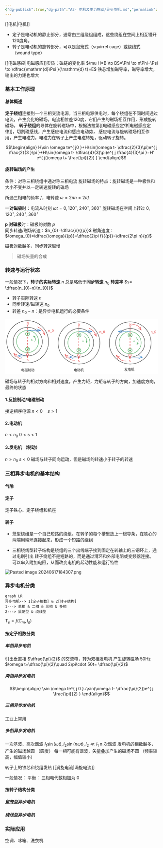 ```yaml
---
{"dg-publish":true,"dg-path":"A3- 电机及电力拖动/异步电机.md","permalink":"/A3- 电机及电力拖动/异步电机/","dgPassFrontmatter":true,"noteIcon":"","created":"2024-09-18T17:23:08.795+08:00","updated":"2025-08-02T10:36:28.563+08:00"}
---
```



[[电机\|电机]]
- 定子是电动机的静止部分，通常由三组绕组组成，这些绕组在空间上相互错开120度角。
- 转子是电动机的旋转部分，可以是鼠笼式（squirrel cage）或绕线式（wound type）

[[电磁感应\|电磁感应]]实质：磁链的变化率
$\mu H=B \to BS=\Phi \to n\Phi=\Psi \to \dfrac{\mathrm{d}\Psi }{\mathrm{d} t}=E$
铁芯增加磁导率，磁导率增大，输出的力矩也增大

### 基本工作原理
#### 总体概述
**定子绕组**连接到一个三相交流电源。当三相电源供电时，每个绕组在不同时间通过电流，产生变化的磁场。电流相位差120度，它们产生的磁场相互作用，形成旋转磁场。
**转子绕组**的导体在旋转磁场中，根据法拉第[[电磁感应定律\|电磁感应定律]]，切割磁感线，产生感应电流和感应电动势，
感应电流与旋转磁场相互作用，产生电磁力，电磁力在转子上产生电磁转矩，驱动转子旋转。

$$\begin{align}
H\sin \omega te^{ j0 }+H\sin(\omega t- \dfrac{2}{3}\pi)e^{ j \frac{2}{3 }\pi }+H\sin(\omega t- \dfrac{4}{3}\pi)e^{ j \frac{4}{3}\pi }=H' e^{ j(\omega t+ \frac{\pi}{2}) }
\end{align}$$

#### 旋转磁场的产生
条件：对称三相绕组中通对称三相电流
旋转磁场的特点：旋转磁场是一种极性和大小不变并以一定转速旋转的磁场

所通三相电的频率 $f$，电转速 $\omega=2\pi n=2\pi f$

**一对磁极**时：电流从时刻 $\omega t=0,120^{\circ},240^{\circ},360^{\circ}$
旋转磁场在空间上转过 $0,120^{\circ},240^{\circ},360^{\circ}$

**p 对磁极**时：磁极的对数  ${p}$  
同步转速/磁场转速：$n_{0}=\dfrac{n}{{p}}$
磁角速度：$\omega_{0}=\dfrac{\omega}{{p}}=\dfrac{2\pi f}{{p}}=\dfrac{2\pi n}{p}$

磁极对数越多，同步转速越慢
>磁场矢量的合成

### 转速与运行状态
一般情况下，**转子的实际转速** $n$ 总是略低于**同步转速** $n_{0}$
**转差率**    $s= \dfrac{n_{0}-n}{n_{0}}$
- 转子实际转速 $n$
- 同步转速/磁转速  $n_{0}$
- 转差 $n_{0}-n$：是异步电机运行的必要条件


<svg xmlns="http://www.w3.org/2000/svg" version="1.1" viewBox="0 0 917.1802585957244 327.82976787431016" width="917.1802585957244" height="327.82976787431016">  <!-- svg-source:excalidraw -->    <defs>    <style class="style-fonts">      @font-face {        font-family: "Virgil";        src: url("https://excalidraw.com/Virgil.woff2");      }      @font-face {        font-family: "Cascadia";        src: url("https://excalidraw.com/Cascadia.woff2");      }      @font-face {        font-family: "Assistant";        src: url("https://excalidraw.com/Assistant-Regular.woff2");      }    </style>      </defs>  <rect x="0" y="0" width="917.1802585957244" height="327.82976787431016" fill="#ffffff"></rect><g stroke-linecap="round" transform="translate(317.9451735195151 17.0297713430906) rotate(0 125.49963798138131 126.01115033945342)"><path d="M251 126.01 C251 129.67, 250.84 133.35, 250.52 136.99 C250.2 140.64, 249.73 144.29, 249.09 147.89 C248.46 151.5, 247.67 155.09, 246.72 158.63 C245.78 162.16, 244.68 165.67, 243.43 169.11 C242.18 172.55, 240.78 175.95, 239.24 179.27 C237.7 182.58, 236.01 185.85, 234.19 189.02 C232.36 192.19, 230.39 195.29, 228.3 198.29 C226.21 201.29, 223.98 204.21, 221.64 207.01 C219.29 209.81, 216.82 212.53, 214.24 215.11 C211.66 217.7, 208.96 220.19, 206.17 222.54 C203.38 224.89, 200.47 227.13, 197.48 229.23 C194.5 231.33, 191.41 233.31, 188.25 235.14 C185.09 236.97, 181.84 238.67, 178.54 240.22 C175.23 241.76, 171.85 243.17, 168.42 244.42 C165 245.67, 161.5 246.78, 157.98 247.73 C154.46 248.68, 150.88 249.47, 147.29 250.11 C143.7 250.74, 140.07 251.22, 136.44 251.54 C132.81 251.86, 129.15 252.02, 125.5 252.02 C121.85 252.02, 118.19 251.86, 114.56 251.54 C110.93 251.22, 107.3 250.74, 103.71 250.11 C100.12 249.47, 96.54 248.68, 93.02 247.73 C89.5 246.78, 86 245.67, 82.58 244.42 C79.15 243.17, 75.77 241.76, 72.46 240.22 C69.16 238.67, 65.91 236.97, 62.75 235.14 C59.59 233.31, 56.5 231.33, 53.52 229.23 C50.53 227.13, 47.62 224.89, 44.83 222.54 C42.04 220.19, 39.34 217.7, 36.76 215.11 C34.18 212.53, 31.7 209.81, 29.36 207.01 C27.02 204.21, 24.79 201.29, 22.7 198.29 C20.61 195.29, 18.64 192.19, 16.81 189.02 C14.99 185.85, 13.3 182.58, 11.76 179.27 C10.22 175.95, 8.82 172.55, 7.57 169.11 C6.32 165.67, 5.22 162.16, 4.28 158.63 C3.33 155.09, 2.54 151.5, 1.91 147.89 C1.27 144.29, 0.8 140.64, 0.48 136.99 C0.16 133.35, 0 129.67, 0 126.01 C0 122.35, 0.16 118.68, 0.48 115.03 C0.8 111.38, 1.27 107.73, 1.91 104.13 C2.54 100.52, 3.33 96.93, 4.28 93.4 C5.22 89.86, 6.32 86.35, 7.57 82.91 C8.82 79.47, 10.22 76.07, 11.76 72.76 C13.3 69.44, 14.99 66.18, 16.81 63.01 C18.64 59.84, 20.61 56.73, 22.7 53.73 C24.79 50.74, 27.02 47.82, 29.36 45.01 C31.7 42.21, 34.18 39.5, 36.76 36.91 C39.34 34.32, 42.04 31.83, 44.83 29.48 C47.62 27.13, 50.53 24.89, 53.52 22.79 C56.5 20.69, 59.59 18.71, 62.75 16.88 C65.91 15.05, 69.16 13.35, 72.46 11.81 C75.77 10.26, 79.15 8.85, 82.58 7.6 C86 6.35, 89.5 5.24, 93.02 4.29 C96.54 3.35, 100.12 2.55, 103.71 1.91 C107.3 1.28, 110.93 0.8, 114.56 0.48 C118.19 0.16, 121.85 0, 125.5 0 C129.15 0, 132.81 0.16, 136.44 0.48 C140.07 0.8, 143.7 1.28, 147.29 1.91 C150.88 2.55, 154.46 3.35, 157.98 4.29 C161.5 5.24, 165 6.35, 168.42 7.6 C171.85 8.85, 175.23 10.26, 178.54 11.81 C181.84 13.35, 185.09 15.05, 188.25 16.88 C191.41 18.71, 194.5 20.69, 197.48 22.79 C200.47 24.89, 203.38 27.13, 206.17 29.48 C208.96 31.83, 211.66 34.32, 214.24 36.91 C216.82 39.5, 219.29 42.21, 221.64 45.01 C223.98 47.82, 226.21 50.74, 228.3 53.73 C230.39 56.73, 232.36 59.84, 234.19 63.01 C236.01 66.18, 237.7 69.44, 239.24 72.76 C240.78 76.07, 242.18 79.47, 243.43 82.91 C244.68 86.35, 245.78 89.86, 246.72 93.4 C247.67 96.93, 248.46 100.52, 249.09 104.13 C249.73 107.73, 250.2 111.38, 250.52 115.03 C250.84 118.68, 250.92 124.18, 251 126.01 C251.08 127.84, 251.08 124.18, 251 126.01" stroke="#1e1e1e" stroke-width="2" fill="none"></path></g><g stroke-linecap="round" transform="translate(356.19137279269495 56.66784737278999) rotate(0 87.57382448672277 85.53356191467537)"><path d="M175.15 85.53 C175.15 88.51, 174.99 91.51, 174.67 94.47 C174.35 97.44, 173.87 100.4, 173.23 103.32 C172.6 106.23, 171.8 109.13, 170.86 111.96 C169.92 114.8, 168.82 117.6, 167.58 120.32 C166.34 123.05, 164.94 125.72, 163.41 128.3 C161.89 130.88, 160.22 133.4, 158.42 135.81 C156.63 138.22, 154.7 140.55, 152.65 142.77 C150.61 144.98, 148.44 147.1, 146.17 149.1 C143.9 151.09, 141.52 152.98, 139.05 154.73 C136.58 156.48, 134 158.12, 131.36 159.61 C128.72 161.1, 125.98 162.46, 123.19 163.67 C120.41 164.88, 117.54 165.96, 114.64 166.88 C111.73 167.8, 108.77 168.58, 105.78 169.2 C102.8 169.82, 99.76 170.29, 96.73 170.6 C93.69 170.91, 90.63 171.07, 87.57 171.07 C84.52 171.07, 81.45 170.91, 78.42 170.6 C75.39 170.29, 72.35 169.82, 69.37 169.2 C66.38 168.58, 63.41 167.8, 60.51 166.88 C57.61 165.96, 54.74 164.88, 51.95 163.67 C49.17 162.46, 46.43 161.1, 43.79 159.61 C41.14 158.12, 38.57 156.48, 36.1 154.73 C33.63 152.98, 31.24 151.09, 28.98 149.1 C26.71 147.1, 24.54 144.98, 22.49 142.77 C20.45 140.55, 18.52 138.22, 16.73 135.81 C14.93 133.4, 13.26 130.88, 11.73 128.3 C10.21 125.72, 8.81 123.05, 7.57 120.32 C6.33 117.6, 5.23 114.8, 4.29 111.96 C3.34 109.13, 2.55 106.23, 1.91 103.32 C1.28 100.4, 0.8 97.44, 0.48 94.47 C0.16 91.51, 0 88.51, 0 85.53 C0 82.55, 0.16 79.56, 0.48 76.59 C0.8 73.63, 1.28 70.67, 1.91 67.75 C2.55 64.84, 3.34 61.94, 4.29 59.1 C5.23 56.27, 6.33 53.47, 7.57 50.74 C8.81 48.02, 10.21 45.35, 11.73 42.77 C13.26 40.19, 14.93 37.67, 16.73 35.26 C18.52 32.85, 20.45 30.52, 22.49 28.3 C24.54 26.09, 26.71 23.96, 28.98 21.97 C31.24 19.98, 33.63 18.09, 36.1 16.34 C38.57 14.58, 41.14 12.95, 43.79 11.46 C46.43 9.97, 49.17 8.61, 51.95 7.39 C54.74 6.18, 57.61 5.11, 60.51 4.19 C63.41 3.27, 66.38 2.49, 69.37 1.87 C72.35 1.25, 75.39 0.78, 78.42 0.47 C81.45 0.16, 84.52 0, 87.57 0 C90.63 0, 93.69 0.16, 96.73 0.47 C99.76 0.78, 102.8 1.25, 105.78 1.87 C108.77 2.49, 111.73 3.27, 114.64 4.19 C117.54 5.11, 120.41 6.18, 123.19 7.39 C125.98 8.61, 128.72 9.97, 131.36 11.46 C134 12.95, 136.58 14.58, 139.05 16.34 C141.52 18.09, 143.9 19.98, 146.17 21.97 C148.44 23.96, 150.61 26.09, 152.65 28.3 C154.7 30.52, 156.63 32.85, 158.42 35.26 C160.22 37.67, 161.89 40.19, 163.41 42.77 C164.94 45.35, 166.34 48.02, 167.58 50.74 C168.82 53.47, 169.92 56.27, 170.86 59.1 C171.8 61.94, 172.6 64.84, 173.23 67.75 C173.87 70.67, 174.35 73.63, 174.67 76.59 C174.99 79.56, 175.07 84.04, 175.15 85.53 C175.23 87.02, 175.23 84.04, 175.15 85.53" stroke="#1e1e1e" stroke-width="2" fill="none"></path></g><g transform="translate(437.1811742090475 20.40783991008618) rotate(0 5.859375 12)"><text x="0" y="19.3125" font-family="Cascadia, Segoe UI Emoji" font-size="20px" fill="#e03131" text-anchor="start" style="white-space: pre;" direction="ltr" dominant-baseline="alphabetic">N</text></g><g transform="translate(437.5875633903859 238.02230097758365) rotate(0 5.859375 12)"><text x="0" y="19.3125" font-family="Cascadia, Segoe UI Emoji" font-size="20px" fill="#e03131" text-anchor="start" style="white-space: pre;" direction="ltr" dominant-baseline="alphabetic">S</text></g><g stroke-linecap="round" transform="translate(376.840672059144 75.37780439155199) rotate(0 66.14162466154423 66.14162466154414)"><path d="M132.28 66.14 C132.28 68.8, 132.12 71.48, 131.8 74.11 C131.48 76.75, 131 79.39, 130.36 81.97 C129.73 84.55, 128.93 87.11, 127.99 89.6 C127.04 92.08, 125.94 94.53, 124.71 96.88 C123.47 99.23, 122.08 101.53, 120.58 103.71 C119.07 105.9, 117.41 108.01, 115.65 110 C113.89 111.99, 111.99 113.89, 110 115.65 C108.01 117.41, 105.9 119.07, 103.71 120.58 C101.53 122.08, 99.23 123.47, 96.88 124.71 C94.53 125.94, 92.08 127.04, 89.6 127.99 C87.11 128.93, 84.55 129.73, 81.97 130.36 C79.39 131, 76.75 131.48, 74.11 131.8 C71.48 132.12, 68.8 132.28, 66.14 132.28 C63.48 132.28, 60.81 132.12, 58.17 131.8 C55.53 131.48, 52.89 131, 50.31 130.36 C47.73 129.73, 45.17 128.93, 42.69 127.99 C40.2 127.04, 37.76 125.94, 35.4 124.71 C33.05 123.47, 30.76 122.08, 28.57 120.58 C26.38 119.07, 24.27 117.41, 22.28 115.65 C20.29 113.89, 18.4 111.99, 16.63 110 C14.87 108.01, 13.22 105.9, 11.71 103.71 C10.2 101.53, 8.81 99.23, 7.58 96.88 C6.34 94.53, 5.24 92.08, 4.3 89.6 C3.36 87.11, 2.56 84.55, 1.92 81.97 C1.29 79.39, 0.8 76.75, 0.48 74.11 C0.16 71.48, 0 68.8, 0 66.14 C0 63.48, 0.16 60.81, 0.48 58.17 C0.8 55.53, 1.29 52.89, 1.92 50.31 C2.56 47.73, 3.36 45.17, 4.3 42.69 C5.24 40.2, 6.34 37.76, 7.58 35.4 C8.81 33.05, 10.2 30.76, 11.71 28.57 C13.22 26.38, 14.87 24.27, 16.63 22.28 C18.4 20.29, 20.29 18.4, 22.28 16.63 C24.27 14.87, 26.38 13.22, 28.57 11.71 C30.76 10.2, 33.05 8.81, 35.4 7.58 C37.76 6.34, 40.2 5.24, 42.69 4.3 C45.17 3.36, 47.73 2.56, 50.31 1.92 C52.89 1.29, 55.53 0.8, 58.17 0.48 C60.81 0.16, 63.48 0, 66.14 0 C68.8 0, 71.48 0.16, 74.11 0.48 C76.75 0.8, 79.39 1.29, 81.97 1.92 C84.55 2.56, 87.11 3.36, 89.6 4.3 C92.08 5.24, 94.53 6.34, 96.88 7.58 C99.23 8.81, 101.53 10.2, 103.71 11.71 C105.9 13.22, 108.01 14.87, 110 16.63 C111.99 18.4, 113.89 20.29, 115.65 22.28 C117.41 24.27, 119.07 26.38, 120.58 28.57 C122.08 30.76, 123.47 33.05, 124.71 35.4 C125.94 37.76, 127.04 40.2, 127.99 42.69 C128.93 45.17, 129.73 47.73, 130.36 50.31 C131 52.89, 131.48 55.53, 131.8 58.17 C132.12 60.81, 132.28 63.48, 132.28 66.14" stroke="#2f9e44" stroke-width="2" fill="none"></path></g><g stroke-linecap="round"><g transform="translate(503.39525899940065 54.02500237689583) rotate(0 22.13398324867842 24.477621358497913)"><path d="M0 0 C4.47 2.95, 19.44 9.55, 26.82 17.71 C34.2 25.87, 41.36 43.75, 44.27 48.96 M0 0 C4.47 2.95, 19.44 9.55, 26.82 17.71 C34.2 25.87, 41.36 43.75, 44.27 48.96" stroke="#e03131" stroke-width="2" fill="none"></path></g><g transform="translate(503.39525899940065 54.02500237689583) rotate(0 22.13398324867842 24.477621358497913)"><path d="M31.4 36.52 C34.57 39.59, 37.75 42.65, 44.27 48.96 M31.4 36.52 C34.99 39.99, 38.59 43.47, 44.27 48.96" stroke="#e03131" stroke-width="2" fill="none"></path></g><g transform="translate(503.39525899940065 54.02500237689583) rotate(0 22.13398324867842 24.477621358497913)"><path d="M42.4 31.16 C42.86 35.55, 43.32 39.93, 44.27 48.96 M42.4 31.16 C42.92 36.13, 43.45 41.1, 44.27 48.96" stroke="#e03131" stroke-width="2" fill="none"></path></g></g><mask></mask><g stroke-linecap="round"><g transform="translate(419.5462760884557 246.46070007870185) rotate(0 -29.815787532070203 -16.925996782397306)"><path d="M0 0 C-4.51 -0.74, -17.14 1.22, -27.08 -4.43 C-37.02 -10.07, -54.21 -28.95, -59.63 -33.85 M0 0 C-4.51 -0.74, -17.14 1.22, -27.08 -4.43 C-37.02 -10.07, -54.21 -28.95, -59.63 -33.85" stroke="#e03131" stroke-width="2" fill="none"></path></g><g transform="translate(419.5462760884557 246.46070007870185) rotate(0 -29.815787532070203 -16.925996782397306)"><path d="M-39.69 -24.7 C-45.4 -27.32, -51.11 -29.94, -59.63 -33.85 M-39.69 -24.7 C-47.37 -28.23, -55.05 -31.75, -59.63 -33.85" stroke="#e03131" stroke-width="2" fill="none"></path></g><g transform="translate(419.5462760884557 246.46070007870185) rotate(0 -29.815787532070203 -16.925996782397306)"><path d="M-50.24 -14.03 C-52.93 -19.7, -55.62 -25.38, -59.63 -33.85 M-50.24 -14.03 C-53.86 -21.66, -57.47 -29.3, -59.63 -33.85" stroke="#e03131" stroke-width="2" fill="none"></path></g></g><mask></mask><g transform="translate(566.4759922978874 64.83146670812494) rotate(0 16.6845703125 11.5)"><text x="0" y="18.400390625" font-family="Helvetica, Segoe UI Emoji" font-size="20px" fill="#e03131" text-anchor="start" style="white-space: pre;" direction="ltr" dominant-baseline="alphabetic">n_0</text></g><g stroke-linecap="round" transform="translate(430.85832307290696 83.47917045912118) rotate(0 12.281464784266234 12.120926634315083)"><path d="M24.56 12.12 C24.56 12.82, 24.5 13.53, 24.38 14.23 C24.25 14.92, 24.07 15.61, 23.82 16.27 C23.58 16.93, 23.27 17.57, 22.92 18.18 C22.56 18.79, 22.15 19.37, 21.69 19.91 C21.23 20.45, 20.72 20.96, 20.18 21.41 C19.63 21.86, 19.04 22.27, 18.42 22.62 C17.81 22.97, 17.15 23.27, 16.48 23.51 C15.81 23.75, 15.11 23.94, 14.41 24.06 C13.71 24.18, 12.99 24.24, 12.28 24.24 C11.57 24.24, 10.85 24.18, 10.15 24.06 C9.45 23.94, 8.75 23.75, 8.08 23.51 C7.41 23.27, 6.76 22.97, 6.14 22.62 C5.53 22.27, 4.93 21.86, 4.39 21.41 C3.84 20.96, 3.33 20.45, 2.87 19.91 C2.42 19.37, 2 18.79, 1.65 18.18 C1.29 17.57, 0.98 16.93, 0.74 16.27 C0.5 15.61, 0.31 14.92, 0.19 14.23 C0.06 13.53, 0 12.82, 0 12.12 C0 11.42, 0.06 10.71, 0.19 10.02 C0.31 9.33, 0.5 8.63, 0.74 7.98 C0.98 7.32, 1.29 6.67, 1.65 6.06 C2 5.45, 2.42 4.87, 2.87 4.33 C3.33 3.79, 3.84 3.29, 4.39 2.84 C4.93 2.38, 5.53 1.97, 6.14 1.62 C6.76 1.27, 7.41 0.97, 8.08 0.73 C8.75 0.49, 9.45 0.31, 10.15 0.18 C10.85 0.06, 11.57 0, 12.28 0 C12.99 0, 13.71 0.06, 14.41 0.18 C15.11 0.31, 15.81 0.49, 16.48 0.73 C17.15 0.97, 17.81 1.27, 18.42 1.62 C19.04 1.97, 19.63 2.38, 20.18 2.84 C20.72 3.29, 21.23 3.79, 21.69 4.33 C22.15 4.87, 22.56 5.45, 22.92 6.06 C23.27 6.67, 23.58 7.32, 23.82 7.98 C24.07 8.63, 24.25 9.33, 24.38 10.02 C24.5 10.71, 24.53 11.77, 24.56 12.12 C24.59 12.47, 24.59 11.77, 24.56 12.12" stroke="#2f9e44" stroke-width="2" fill="none"></path></g><g stroke-linecap="round" transform="translate(430.4218629685912 175.26821421678233) rotate(0 12.281464784266234 12.120926634315083)"><path d="M24.56 12.12 C24.56 12.82, 24.5 13.53, 24.38 14.23 C24.25 14.92, 24.07 15.61, 23.82 16.27 C23.58 16.93, 23.27 17.57, 22.92 18.18 C22.56 18.79, 22.15 19.37, 21.69 19.91 C21.23 20.45, 20.72 20.96, 20.18 21.41 C19.63 21.86, 19.04 22.27, 18.42 22.62 C17.81 22.97, 17.15 23.27, 16.48 23.51 C15.81 23.75, 15.11 23.94, 14.41 24.06 C13.71 24.18, 12.99 24.24, 12.28 24.24 C11.57 24.24, 10.85 24.18, 10.15 24.06 C9.45 23.94, 8.75 23.75, 8.08 23.51 C7.41 23.27, 6.76 22.97, 6.14 22.62 C5.53 22.27, 4.93 21.86, 4.39 21.41 C3.84 20.96, 3.33 20.45, 2.87 19.91 C2.42 19.37, 2 18.79, 1.65 18.18 C1.29 17.57, 0.98 16.93, 0.74 16.27 C0.5 15.61, 0.31 14.92, 0.19 14.23 C0.06 13.53, 0 12.82, 0 12.12 C0 11.42, 0.06 10.71, 0.19 10.02 C0.31 9.33, 0.5 8.63, 0.74 7.98 C0.98 7.32, 1.29 6.67, 1.65 6.06 C2 5.45, 2.42 4.87, 2.87 4.33 C3.33 3.79, 3.84 3.29, 4.39 2.84 C4.93 2.38, 5.53 1.97, 6.14 1.62 C6.76 1.27, 7.41 0.97, 8.08 0.73 C8.75 0.49, 9.45 0.31, 10.15 0.18 C10.85 0.06, 11.57 0, 12.28 0 C12.99 0, 13.71 0.06, 14.41 0.18 C15.11 0.31, 15.81 0.49, 16.48 0.73 C17.15 0.97, 17.81 1.27, 18.42 1.62 C19.04 1.97, 19.63 2.38, 20.18 2.84 C20.72 3.29, 21.23 3.79, 21.69 4.33 C22.15 4.87, 22.56 5.45, 22.92 6.06 C23.27 6.67, 23.58 7.32, 23.82 7.98 C24.07 8.63, 24.25 9.33, 24.38 10.02 C24.5 10.71, 24.53 11.77, 24.56 12.12 C24.59 12.47, 24.59 11.77, 24.56 12.12" stroke="#2f9e44" stroke-width="2" fill="none"></path></g><g stroke-linecap="round"><g transform="translate(476.0738315865657 105.87080311832233) rotate(0 6.638242203057189 17.085572954087183)"><path d="M0 0 C2.21 2.4, 11.18 8.72, 13.28 14.42 C15.37 20.11, 12.69 30.88, 12.57 34.17 M0 0 C2.21 2.4, 11.18 8.72, 13.28 14.42 C15.37 20.11, 12.69 30.88, 12.57 34.17" stroke="#2f9e44" stroke-width="2" fill="none"></path></g><g transform="translate(476.0738315865657 105.87080311832233) rotate(0 6.638242203057189 17.085572954087183)"><path d="M10.41 24.53 C11.23 28.17, 12.04 31.81, 12.57 34.17 M10.41 24.53 C11.15 27.83, 11.89 31.13, 12.57 34.17" stroke="#2f9e44" stroke-width="2" fill="none"></path></g><g transform="translate(476.0738315865657 105.87080311832233) rotate(0 6.638242203057189 17.085572954087183)"><path d="M17.11 25.39 C15.4 28.71, 13.69 32.02, 12.57 34.17 M17.11 25.39 C15.56 28.4, 14 31.41, 12.57 34.17" stroke="#2f9e44" stroke-width="2" fill="none"></path></g></g><mask></mask><g transform="translate(463.6805804393819 123.71870492388234) rotate(0 4.166298464226287 8.614983444201698)"><text x="0" y="13.78426613923649" font-family="Helvetica, Segoe UI Emoji" font-size="14.982579902959522px" fill="#2f9e44" text-anchor="start" style="white-space: pre;" direction="ltr" dominant-baseline="alphabetic">n</text></g><g stroke-linecap="round"><g transform="translate(443.00831341570813 42.934326029079784) rotate(0 -0.4433592165651987 96.98531135566486)"><path d="M0 0 C-0.15 32.33, -0.74 161.64, -0.89 193.97" stroke="#e03131" stroke-width="2.5" fill="none" stroke-dasharray="8 10"></path></g><g transform="translate(443.00831341570813 42.934326029079784) rotate(0 -0.4433592165651987 96.98531135566486)"><path d="M-9.33 170.44 C-7.14 176.54, -4.95 182.64, -0.89 193.97" stroke="#e03131" stroke-width="2.5" fill="none"></path></g><g transform="translate(443.00831341570813 42.934326029079784) rotate(0 -0.4433592165651987 96.98531135566486)"><path d="M7.77 170.52 C5.53 176.6, 3.28 182.68, -0.89 193.97" stroke="#e03131" stroke-width="2.5" fill="none"></path></g></g><mask></mask><g transform="translate(443.552615405223 95.07836637365358) rotate(0 0.00004999999998744897 0.00004999999998744897)" stroke="none"><path fill="#2f9e44" d="M 3.14,-3.14 Q 3.14,-3.14 3.55,-2.55 3.97,-1.97 4.18,-1.28 4.40,-0.59 4.38,0.11 4.36,0.83 4.11,1.51 3.86,2.18 3.41,2.74 2.96,3.30 2.36,3.69 1.75,4.08 1.05,4.25 0.36,4.42 -0.35,4.36 -1.07,4.31 -1.73,4.02 -2.39,3.74 -2.92,3.26 -3.46,2.78 -3.81,2.15 -4.16,1.53 -4.30,0.82 -4.43,0.11 -4.34,-0.59 -4.24,-1.30 -3.92,-1.94 -3.60,-2.59 -3.09,-3.09 -2.59,-3.60 -1.94,-3.92 -1.30,-4.24 -0.59,-4.34 0.12,-4.43 0.82,-4.30 1.53,-4.16 2.15,-3.81 2.78,-3.46 3.26,-2.92 3.74,-2.39 4.02,-1.73 4.31,-1.07 4.36,-0.35 4.42,0.36 4.25,1.05 4.07,1.75 3.69,2.36 3.30,2.96 2.74,3.41 2.18,3.86 1.51,4.11 0.83,4.36 0.11,4.38 -0.60,4.40 -1.28,4.18 -1.97,3.97 -2.55,3.55 -3.14,3.13 -3.14,3.14 -3.14,3.14 -3.47,2.71 -3.80,2.29 -4.02,1.80 -4.24,1.32 -4.33,0.79 -4.43,0.26 -4.40,-0.26 -4.36,-0.80 -4.20,-1.31 -4.04,-1.82 -3.77,-2.28 -3.49,-2.73 -3.11,-3.11 -2.73,-3.49 -2.28,-3.77 -1.82,-4.05 -1.31,-4.20 -0.80,-4.36 -0.26,-4.40 0.26,-4.43 0.79,-4.33 1.32,-4.24 1.80,-4.02 2.29,-3.80 2.71,-3.47 3.14,-3.14 3.14,-3.14 L 3.14,-3.14 Z"></path></g><g stroke-linecap="round"><g transform="translate(435.53783297066224 178.97676168923863) rotate(0 7.878529104998478 7.800515517038434)"><path d="M0 0 C2.63 2.6, 13.13 13, 15.76 15.6 M0 0 C2.63 2.6, 13.13 13, 15.76 15.6" stroke="#2f9e44" stroke-width="2" fill="none"></path></g></g><mask></mask><g stroke-linecap="round"><g transform="translate(450.20282435589655 180.22482483825206) rotate(0 -7.332485408727365 7.332490550672219)"><path d="M0 0 C-2.44 2.44, -12.22 12.22, -14.66 14.66 M0 0 C-2.44 2.44, -12.22 12.22, -14.66 14.66" stroke="#2f9e44" stroke-width="2" fill="none"></path></g></g><mask></mask><g stroke-linecap="round" transform="translate(625.280299192352 17.029771875125448) rotate(0 125.49963798138131 126.01115033945342)"><path d="M251 126.01 C251 129.67, 250.84 133.35, 250.52 136.99 C250.2 140.64, 249.73 144.29, 249.09 147.89 C248.46 151.5, 247.67 155.09, 246.72 158.63 C245.78 162.16, 244.68 165.67, 243.43 169.11 C242.18 172.55, 240.78 175.95, 239.24 179.27 C237.7 182.58, 236.01 185.85, 234.19 189.02 C232.36 192.19, 230.39 195.29, 228.3 198.29 C226.21 201.29, 223.98 204.21, 221.64 207.01 C219.29 209.81, 216.82 212.53, 214.24 215.11 C211.66 217.7, 208.96 220.19, 206.17 222.54 C203.38 224.89, 200.47 227.13, 197.48 229.23 C194.5 231.33, 191.41 233.31, 188.25 235.14 C185.09 236.97, 181.84 238.67, 178.54 240.22 C175.23 241.76, 171.85 243.17, 168.42 244.42 C165 245.67, 161.5 246.78, 157.98 247.73 C154.46 248.68, 150.88 249.47, 147.29 250.11 C143.7 250.74, 140.07 251.22, 136.44 251.54 C132.81 251.86, 129.15 252.02, 125.5 252.02 C121.85 252.02, 118.19 251.86, 114.56 251.54 C110.93 251.22, 107.3 250.74, 103.71 250.11 C100.12 249.47, 96.54 248.68, 93.02 247.73 C89.5 246.78, 86 245.67, 82.58 244.42 C79.15 243.17, 75.77 241.76, 72.46 240.22 C69.16 238.67, 65.91 236.97, 62.75 235.14 C59.59 233.31, 56.5 231.33, 53.52 229.23 C50.53 227.13, 47.62 224.89, 44.83 222.54 C42.04 220.19, 39.34 217.7, 36.76 215.11 C34.18 212.53, 31.7 209.81, 29.36 207.01 C27.02 204.21, 24.79 201.29, 22.7 198.29 C20.61 195.29, 18.64 192.19, 16.81 189.02 C14.99 185.85, 13.3 182.58, 11.76 179.27 C10.22 175.95, 8.82 172.55, 7.57 169.11 C6.32 165.67, 5.22 162.16, 4.28 158.63 C3.33 155.09, 2.54 151.5, 1.91 147.89 C1.27 144.29, 0.8 140.64, 0.48 136.99 C0.16 133.35, 0 129.67, 0 126.01 C0 122.35, 0.16 118.68, 0.48 115.03 C0.8 111.38, 1.27 107.73, 1.91 104.13 C2.54 100.52, 3.33 96.93, 4.28 93.4 C5.22 89.86, 6.32 86.35, 7.57 82.91 C8.82 79.47, 10.22 76.07, 11.76 72.76 C13.3 69.44, 14.99 66.18, 16.81 63.01 C18.64 59.84, 20.61 56.73, 22.7 53.73 C24.79 50.74, 27.02 47.82, 29.36 45.01 C31.7 42.21, 34.18 39.5, 36.76 36.91 C39.34 34.32, 42.04 31.83, 44.83 29.48 C47.62 27.13, 50.53 24.89, 53.52 22.79 C56.5 20.69, 59.59 18.71, 62.75 16.88 C65.91 15.05, 69.16 13.35, 72.46 11.81 C75.77 10.26, 79.15 8.85, 82.58 7.6 C86 6.35, 89.5 5.24, 93.02 4.29 C96.54 3.35, 100.12 2.55, 103.71 1.91 C107.3 1.28, 110.93 0.8, 114.56 0.48 C118.19 0.16, 121.85 0, 125.5 0 C129.15 0, 132.81 0.16, 136.44 0.48 C140.07 0.8, 143.7 1.28, 147.29 1.91 C150.88 2.55, 154.46 3.35, 157.98 4.29 C161.5 5.24, 165 6.35, 168.42 7.6 C171.85 8.85, 175.23 10.26, 178.54 11.81 C181.84 13.35, 185.09 15.05, 188.25 16.88 C191.41 18.71, 194.5 20.69, 197.48 22.79 C200.47 24.89, 203.38 27.13, 206.17 29.48 C208.96 31.83, 211.66 34.32, 214.24 36.91 C216.82 39.5, 219.29 42.21, 221.64 45.01 C223.98 47.82, 226.21 50.74, 228.3 53.73 C230.39 56.73, 232.36 59.84, 234.19 63.01 C236.01 66.18, 237.7 69.44, 239.24 72.76 C240.78 76.07, 242.18 79.47, 243.43 82.91 C244.68 86.35, 245.78 89.86, 246.72 93.4 C247.67 96.93, 248.46 100.52, 249.09 104.13 C249.73 107.73, 250.2 111.38, 250.52 115.03 C250.84 118.68, 250.92 124.18, 251 126.01 C251.08 127.84, 251.08 124.18, 251 126.01" stroke="#1e1e1e" stroke-width="2" fill="none"></path></g><g stroke-linecap="round" transform="translate(663.5264984655319 56.66784790482495) rotate(0 87.57382448672277 85.53356191467532)"><path d="M175.15 85.53 C175.15 88.51, 174.99 91.51, 174.67 94.47 C174.35 97.44, 173.87 100.4, 173.23 103.32 C172.6 106.23, 171.8 109.13, 170.86 111.96 C169.92 114.8, 168.82 117.6, 167.58 120.32 C166.34 123.05, 164.94 125.72, 163.41 128.3 C161.89 130.88, 160.22 133.4, 158.42 135.81 C156.63 138.22, 154.7 140.55, 152.65 142.77 C150.61 144.98, 148.44 147.1, 146.17 149.1 C143.9 151.09, 141.52 152.98, 139.05 154.73 C136.58 156.48, 134 158.12, 131.36 159.61 C128.72 161.1, 125.98 162.46, 123.19 163.67 C120.41 164.88, 117.54 165.96, 114.64 166.88 C111.73 167.8, 108.77 168.58, 105.78 169.2 C102.8 169.82, 99.76 170.29, 96.73 170.6 C93.69 170.91, 90.63 171.07, 87.57 171.07 C84.52 171.07, 81.45 170.91, 78.42 170.6 C75.39 170.29, 72.35 169.82, 69.37 169.2 C66.38 168.58, 63.41 167.8, 60.51 166.88 C57.61 165.96, 54.74 164.88, 51.95 163.67 C49.17 162.46, 46.43 161.1, 43.79 159.61 C41.14 158.12, 38.57 156.48, 36.1 154.73 C33.63 152.98, 31.24 151.09, 28.98 149.1 C26.71 147.1, 24.54 144.98, 22.49 142.77 C20.45 140.55, 18.52 138.22, 16.73 135.81 C14.93 133.4, 13.26 130.88, 11.73 128.3 C10.21 125.72, 8.81 123.05, 7.57 120.32 C6.33 117.6, 5.23 114.8, 4.29 111.96 C3.34 109.13, 2.55 106.23, 1.91 103.32 C1.28 100.4, 0.8 97.44, 0.48 94.47 C0.16 91.51, 0 88.51, 0 85.53 C0 82.55, 0.16 79.56, 0.48 76.59 C0.8 73.63, 1.28 70.67, 1.91 67.75 C2.55 64.84, 3.34 61.94, 4.29 59.1 C5.23 56.27, 6.33 53.47, 7.57 50.74 C8.81 48.02, 10.21 45.35, 11.73 42.77 C13.26 40.19, 14.93 37.67, 16.73 35.26 C18.52 32.85, 20.45 30.52, 22.49 28.3 C24.54 26.09, 26.71 23.96, 28.98 21.97 C31.24 19.98, 33.63 18.09, 36.1 16.34 C38.57 14.58, 41.14 12.95, 43.79 11.46 C46.43 9.97, 49.17 8.61, 51.95 7.39 C54.74 6.18, 57.61 5.11, 60.51 4.19 C63.41 3.27, 66.38 2.49, 69.37 1.87 C72.35 1.25, 75.39 0.78, 78.42 0.47 C81.45 0.16, 84.52 0, 87.57 0 C90.63 0, 93.69 0.16, 96.73 0.47 C99.76 0.78, 102.8 1.25, 105.78 1.87 C108.77 2.49, 111.73 3.27, 114.64 4.19 C117.54 5.11, 120.41 6.18, 123.19 7.39 C125.98 8.61, 128.72 9.97, 131.36 11.46 C134 12.95, 136.58 14.58, 139.05 16.34 C141.52 18.09, 143.9 19.98, 146.17 21.97 C148.44 23.96, 150.61 26.09, 152.65 28.3 C154.7 30.52, 156.63 32.85, 158.42 35.26 C160.22 37.67, 161.89 40.19, 163.41 42.77 C164.94 45.35, 166.34 48.02, 167.58 50.74 C168.82 53.47, 169.92 56.27, 170.86 59.1 C171.8 61.94, 172.6 64.84, 173.23 67.75 C173.87 70.67, 174.35 73.63, 174.67 76.59 C174.99 79.56, 175.07 84.04, 175.15 85.53 C175.23 87.02, 175.23 84.04, 175.15 85.53" stroke="#1e1e1e" stroke-width="2" fill="none"></path></g><g transform="translate(744.5162998818844 20.407840442121255) rotate(0 5.859375 12)"><text x="0" y="19.3125" font-family="Cascadia, Segoe UI Emoji" font-size="20px" fill="#e03131" text-anchor="start" style="white-space: pre;" direction="ltr" dominant-baseline="alphabetic">N</text></g><g transform="translate(744.9226890632228 238.02230150961873) rotate(0 5.859375 12)"><text x="0" y="19.3125" font-family="Cascadia, Segoe UI Emoji" font-size="20px" fill="#e03131" text-anchor="start" style="white-space: pre;" direction="ltr" dominant-baseline="alphabetic">S</text></g><g stroke-linecap="round" transform="translate(684.1757977319809 75.37780492358684) rotate(0 66.14162466154423 66.14162466154414)"><path d="M132.28 66.14 C132.28 68.8, 132.12 71.48, 131.8 74.11 C131.48 76.75, 131 79.39, 130.36 81.97 C129.73 84.55, 128.93 87.11, 127.99 89.6 C127.04 92.08, 125.94 94.53, 124.71 96.88 C123.47 99.23, 122.08 101.53, 120.58 103.71 C119.07 105.9, 117.41 108.01, 115.65 110 C113.89 111.99, 111.99 113.89, 110 115.65 C108.01 117.41, 105.9 119.07, 103.71 120.58 C101.53 122.08, 99.23 123.47, 96.88 124.71 C94.53 125.94, 92.08 127.04, 89.6 127.99 C87.11 128.93, 84.55 129.73, 81.97 130.36 C79.39 131, 76.75 131.48, 74.11 131.8 C71.48 132.12, 68.8 132.28, 66.14 132.28 C63.48 132.28, 60.81 132.12, 58.17 131.8 C55.53 131.48, 52.89 131, 50.31 130.36 C47.73 129.73, 45.17 128.93, 42.69 127.99 C40.2 127.04, 37.76 125.94, 35.4 124.71 C33.05 123.47, 30.76 122.08, 28.57 120.58 C26.38 119.07, 24.27 117.41, 22.28 115.65 C20.29 113.89, 18.4 111.99, 16.63 110 C14.87 108.01, 13.22 105.9, 11.71 103.71 C10.2 101.53, 8.81 99.23, 7.58 96.88 C6.34 94.53, 5.24 92.08, 4.3 89.6 C3.36 87.11, 2.56 84.55, 1.92 81.97 C1.29 79.39, 0.8 76.75, 0.48 74.11 C0.16 71.48, 0 68.8, 0 66.14 C0 63.48, 0.16 60.81, 0.48 58.17 C0.8 55.53, 1.29 52.89, 1.92 50.31 C2.56 47.73, 3.36 45.17, 4.3 42.69 C5.24 40.2, 6.34 37.76, 7.58 35.4 C8.81 33.05, 10.2 30.76, 11.71 28.57 C13.22 26.38, 14.87 24.27, 16.63 22.28 C18.4 20.29, 20.29 18.4, 22.28 16.63 C24.27 14.87, 26.38 13.22, 28.57 11.71 C30.76 10.2, 33.05 8.81, 35.4 7.58 C37.76 6.34, 40.2 5.24, 42.69 4.3 C45.17 3.36, 47.73 2.56, 50.31 1.92 C52.89 1.29, 55.53 0.8, 58.17 0.48 C60.81 0.16, 63.48 0, 66.14 0 C68.8 0, 71.48 0.16, 74.11 0.48 C76.75 0.8, 79.39 1.29, 81.97 1.92 C84.55 2.56, 87.11 3.36, 89.6 4.3 C92.08 5.24, 94.53 6.34, 96.88 7.58 C99.23 8.81, 101.53 10.2, 103.71 11.71 C105.9 13.22, 108.01 14.87, 110 16.63 C111.99 18.4, 113.89 20.29, 115.65 22.28 C117.41 24.27, 119.07 26.38, 120.58 28.57 C122.08 30.76, 123.47 33.05, 124.71 35.4 C125.94 37.76, 127.04 40.2, 127.99 42.69 C128.93 45.17, 129.73 47.73, 130.36 50.31 C131 52.89, 131.48 55.53, 131.8 58.17 C132.12 60.81, 132.28 63.48, 132.28 66.14" stroke="#2f9e44" stroke-width="2" fill="none"></path></g><g stroke-linecap="round"><g transform="translate(765.3215092308659 31.85692426473952) rotate(0 25.71128184333874 16.792270761198893)"><path d="M0 0 C4.71 1.22, 19.68 1.74, 28.25 7.34 C36.82 12.94, 47.56 29.21, 51.42 33.58 M0 0 C4.71 1.22, 19.68 1.74, 28.25 7.34 C36.82 12.94, 47.56 29.21, 51.42 33.58" stroke="#e03131" stroke-width="2" fill="none"></path></g><g transform="translate(765.3215092308659 31.85692426473952) rotate(0 25.71128184333874 16.792270761198893)"><path d="M36.6 24.28 C40.85 26.95, 45.11 29.62, 51.42 33.58 M36.6 24.28 C41.13 27.13, 45.67 29.97, 51.42 33.58" stroke="#e03131" stroke-width="2" fill="none"></path></g><g transform="translate(765.3215092308659 31.85692426473952) rotate(0 25.71128184333874 16.792270761198893)"><path d="M46.05 16.92 C47.59 21.71, 49.13 26.49, 51.42 33.58 M46.05 16.92 C47.69 22.02, 49.34 27.12, 51.42 33.58" stroke="#e03131" stroke-width="2" fill="none"></path></g></g><mask></mask><g stroke-linecap="round"><g transform="translate(726.8814017612926 251.1088316874077) rotate(0 -29.815787532070203 -16.925996782397306)"><path d="M0 0 C-4.51 -0.74, -17.14 1.22, -27.08 -4.43 C-37.02 -10.07, -54.21 -28.95, -59.63 -33.85 M0 0 C-4.51 -0.74, -17.14 1.22, -27.08 -4.43 C-37.02 -10.07, -54.21 -28.95, -59.63 -33.85" stroke="#e03131" stroke-width="2" fill="none"></path></g><g transform="translate(726.8814017612926 251.1088316874077) rotate(0 -29.815787532070203 -16.925996782397306)"><path d="M-39.69 -24.7 C-43.88 -26.62, -48.07 -28.55, -59.63 -33.85 M-39.69 -24.7 C-44.05 -26.7, -48.41 -28.7, -59.63 -33.85" stroke="#e03131" stroke-width="2" fill="none"></path></g><g transform="translate(726.8814017612926 251.1088316874077) rotate(0 -29.815787532070203 -16.925996782397306)"><path d="M-50.24 -14.03 C-52.21 -18.19, -54.18 -22.35, -59.63 -33.85 M-50.24 -14.03 C-52.29 -18.36, -54.35 -22.7, -59.63 -33.85" stroke="#e03131" stroke-width="2" fill="none"></path></g></g><mask></mask><g transform="translate(873.8111179707244 64.8314672401599) rotate(0 16.6845703125 11.500000000000057)"><text x="0" y="18.400390625" font-family="Helvetica, Segoe UI Emoji" font-size="20px" fill="#e03131" text-anchor="start" style="white-space: pre;" direction="ltr" dominant-baseline="alphabetic">n_0</text></g><g stroke-linecap="round" transform="translate(738.1934487457438 83.47917099115625) rotate(0 12.281464784266234 12.120926634315083)"><path d="M24.56 12.12 C24.56 12.82, 24.5 13.53, 24.38 14.23 C24.25 14.92, 24.07 15.61, 23.82 16.27 C23.58 16.93, 23.27 17.57, 22.92 18.18 C22.56 18.79, 22.15 19.37, 21.69 19.91 C21.23 20.45, 20.72 20.96, 20.18 21.41 C19.63 21.86, 19.04 22.27, 18.42 22.62 C17.81 22.97, 17.15 23.27, 16.48 23.51 C15.81 23.75, 15.11 23.94, 14.41 24.06 C13.71 24.18, 12.99 24.24, 12.28 24.24 C11.57 24.24, 10.85 24.18, 10.15 24.06 C9.45 23.94, 8.75 23.75, 8.08 23.51 C7.41 23.27, 6.76 22.97, 6.14 22.62 C5.53 22.27, 4.93 21.86, 4.39 21.41 C3.84 20.96, 3.33 20.45, 2.87 19.91 C2.42 19.37, 2 18.79, 1.65 18.18 C1.29 17.57, 0.98 16.93, 0.74 16.27 C0.5 15.61, 0.31 14.92, 0.19 14.23 C0.06 13.53, 0 12.82, 0 12.12 C0 11.42, 0.06 10.71, 0.19 10.02 C0.31 9.33, 0.5 8.63, 0.74 7.98 C0.98 7.32, 1.29 6.67, 1.65 6.06 C2 5.45, 2.42 4.87, 2.87 4.33 C3.33 3.79, 3.84 3.29, 4.39 2.84 C4.93 2.38, 5.53 1.97, 6.14 1.62 C6.76 1.27, 7.41 0.97, 8.08 0.73 C8.75 0.49, 9.45 0.31, 10.15 0.18 C10.85 0.06, 11.57 0, 12.28 0 C12.99 0, 13.71 0.06, 14.41 0.18 C15.11 0.31, 15.81 0.49, 16.48 0.73 C17.15 0.97, 17.81 1.27, 18.42 1.62 C19.04 1.97, 19.63 2.38, 20.18 2.84 C20.72 3.29, 21.23 3.79, 21.69 4.33 C22.15 4.87, 22.56 5.45, 22.92 6.06 C23.27 6.67, 23.58 7.32, 23.82 7.98 C24.07 8.63, 24.25 9.33, 24.38 10.02 C24.5 10.71, 24.53 11.77, 24.56 12.12 C24.59 12.47, 24.59 11.77, 24.56 12.12" stroke="#2f9e44" stroke-width="2" fill="none"></path></g><g stroke-linecap="round" transform="translate(737.756988641428 175.2682147488174) rotate(0 12.281464784266234 12.120926634315083)"><path d="M24.56 12.12 C24.56 12.82, 24.5 13.53, 24.38 14.23 C24.25 14.92, 24.07 15.61, 23.82 16.27 C23.58 16.93, 23.27 17.57, 22.92 18.18 C22.56 18.79, 22.15 19.37, 21.69 19.91 C21.23 20.45, 20.72 20.96, 20.18 21.41 C19.63 21.86, 19.04 22.27, 18.42 22.62 C17.81 22.97, 17.15 23.27, 16.48 23.51 C15.81 23.75, 15.11 23.94, 14.41 24.06 C13.71 24.18, 12.99 24.24, 12.28 24.24 C11.57 24.24, 10.85 24.18, 10.15 24.06 C9.45 23.94, 8.75 23.75, 8.08 23.51 C7.41 23.27, 6.76 22.97, 6.14 22.62 C5.53 22.27, 4.93 21.86, 4.39 21.41 C3.84 20.96, 3.33 20.45, 2.87 19.91 C2.42 19.37, 2 18.79, 1.65 18.18 C1.29 17.57, 0.98 16.93, 0.74 16.27 C0.5 15.61, 0.31 14.92, 0.19 14.23 C0.06 13.53, 0 12.82, 0 12.12 C0 11.42, 0.06 10.71, 0.19 10.02 C0.31 9.33, 0.5 8.63, 0.74 7.98 C0.98 7.32, 1.29 6.67, 1.65 6.06 C2 5.45, 2.42 4.87, 2.87 4.33 C3.33 3.79, 3.84 3.29, 4.39 2.84 C4.93 2.38, 5.53 1.97, 6.14 1.62 C6.76 1.27, 7.41 0.97, 8.08 0.73 C8.75 0.49, 9.45 0.31, 10.15 0.18 C10.85 0.06, 11.57 0, 12.28 0 C12.99 0, 13.71 0.06, 14.41 0.18 C15.11 0.31, 15.81 0.49, 16.48 0.73 C17.15 0.97, 17.81 1.27, 18.42 1.62 C19.04 1.97, 19.63 2.38, 20.18 2.84 C20.72 3.29, 21.23 3.79, 21.69 4.33 C22.15 4.87, 22.56 5.45, 22.92 6.06 C23.27 6.67, 23.58 7.32, 23.82 7.98 C24.07 8.63, 24.25 9.33, 24.38 10.02 C24.5 10.71, 24.53 11.77, 24.56 12.12 C24.59 12.47, 24.59 11.77, 24.56 12.12" stroke="#2f9e44" stroke-width="2" fill="none"></path></g><g stroke-linecap="round"><g transform="translate(784.9070550268975 108.11405686412468) rotate(0 6.808660066955554 22.486774829666842)"><path d="M0 0 C2.27 3.54, 12.49 13.74, 13.62 21.23 C14.75 28.73, 7.91 41.02, 6.77 44.97 M0 0 C2.27 3.54, 12.49 13.74, 13.62 21.23 C14.75 28.73, 7.91 41.02, 6.77 44.97" stroke="#2f9e44" stroke-width="2" fill="none"></path></g><g transform="translate(784.9070550268975 108.11405686412468) rotate(0 6.808660066955554 22.486774829666842)"><path d="M7.18 32.63 C7.08 35.63, 6.98 38.64, 6.77 44.97 M7.18 32.63 C7.09 35.36, 7 38.09, 6.77 44.97" stroke="#2f9e44" stroke-width="2" fill="none"></path></g><g transform="translate(784.9070550268975 108.11405686412468) rotate(0 6.808660066955554 22.486774829666842)"><path d="M15.02 35.78 C13.01 38.02, 11 40.26, 6.77 44.97 M15.02 35.78 C13.2 37.82, 11.37 39.85, 6.77 44.97" stroke="#2f9e44" stroke-width="2" fill="none"></path></g></g><mask></mask><g transform="translate(771.0157061122188 123.71870545591742) rotate(0 4.166298464226293 8.614983444201698)"><text x="0" y="13.78426613923649" font-family="Helvetica, Segoe UI Emoji" font-size="14.982579902959522px" fill="#2f9e44" text-anchor="start" style="white-space: pre;" direction="ltr" dominant-baseline="alphabetic">n</text></g><g stroke-linecap="round"><g transform="translate(750.343439088545 42.934326561114744) rotate(0 -0.4433592165651987 96.98531135566492)"><path d="M0 0 C-0.15 32.33, -0.74 161.64, -0.89 193.97" stroke="#e03131" stroke-width="2.5" fill="none" stroke-dasharray="8 10"></path></g><g transform="translate(750.343439088545 42.934326561114744) rotate(0 -0.4433592165651987 96.98531135566492)"><path d="M-9.33 170.44 C-7.22 176.32, -5.11 182.19, -0.89 193.97" stroke="#e03131" stroke-width="2.5" fill="none"></path></g><g transform="translate(750.343439088545 42.934326561114744) rotate(0 -0.4433592165651987 96.98531135566492)"><path d="M7.77 170.52 C5.61 176.38, 3.45 182.23, -0.89 193.97" stroke="#e03131" stroke-width="2.5" fill="none"></path></g></g><mask></mask><g stroke-linecap="round"><g transform="translate(742.295363370923 88.01578965731505) rotate(0 8.246179690688649 7.963045608209541)"><path d="M0 0 C2.75 2.65, 13.74 13.27, 16.49 15.93 M0 0 C2.75 2.65, 13.74 13.27, 16.49 15.93" stroke="#2f9e44" stroke-width="2" fill="none"></path></g></g><mask></mask><g stroke-linecap="round"><g transform="translate(758.7169325245258 88.15735378240038) rotate(0 -7.892265878590351 7.290609598515175)"><path d="M0 0 C-2.63 2.43, -13.15 12.15, -15.78 14.58 M0 0 C-2.63 2.43, -13.15 12.15, -15.78 14.58" stroke="#2f9e44" stroke-width="2" fill="none"></path></g></g><mask></mask><g transform="translate(750.1655312221482 187.38076250369022) rotate(0 0.00005000000000165983 0.00004999999998744897)" stroke="none"><path fill="#2f9e44" d="M 3.14,-3.14 Q 3.14,-3.14 3.55,-2.55 3.97,-1.97 4.18,-1.28 4.40,-0.59 4.38,0.11 4.36,0.83 4.11,1.51 3.86,2.18 3.41,2.74 2.96,3.30 2.36,3.69 1.75,4.08 1.05,4.25 0.36,4.42 -0.35,4.36 -1.07,4.31 -1.73,4.02 -2.39,3.74 -2.92,3.26 -3.46,2.78 -3.81,2.15 -4.16,1.53 -4.30,0.82 -4.43,0.11 -4.34,-0.59 -4.24,-1.30 -3.92,-1.94 -3.60,-2.59 -3.09,-3.09 -2.59,-3.60 -1.94,-3.92 -1.30,-4.24 -0.59,-4.34 0.12,-4.43 0.82,-4.30 1.53,-4.16 2.15,-3.81 2.78,-3.46 3.26,-2.92 3.74,-2.39 4.02,-1.73 4.31,-1.07 4.36,-0.35 4.42,0.36 4.25,1.05 4.07,1.75 3.69,2.36 3.30,2.96 2.74,3.41 2.18,3.86 1.51,4.11 0.83,4.36 0.11,4.38 -0.60,4.40 -1.28,4.18 -1.97,3.97 -2.55,3.55 -3.14,3.13 -3.14,3.14 -3.14,3.14 -3.47,2.71 -3.80,2.29 -4.02,1.80 -4.24,1.32 -4.33,0.79 -4.43,0.26 -4.40,-0.26 -4.36,-0.80 -4.20,-1.31 -4.04,-1.82 -3.77,-2.28 -3.49,-2.73 -3.11,-3.11 -2.73,-3.49 -2.28,-3.77 -1.82,-4.05 -1.31,-4.20 -0.80,-4.36 -0.26,-4.40 0.26,-4.43 0.79,-4.33 1.32,-4.24 1.80,-4.02 2.29,-3.80 2.71,-3.47 3.14,-3.14 3.14,-3.14 L 3.14,-3.14 Z"></path></g><g stroke-linecap="round"><g transform="translate(442.88285969633796 74.60566269301489) rotate(0 38.882236924899786 0)"><path d="M0 0 C12.96 0, 64.8 0, 77.76 0 M0 0 C12.96 0, 64.8 0, 77.76 0" stroke="#1971c2" stroke-width="2" fill="none"></path></g><g transform="translate(442.88285969633796 74.60566269301489) rotate(0 38.882236924899786 0)"><path d="M54.27 8.55 C59.85 6.52, 65.43 4.49, 77.76 0 M54.27 8.55 C63.09 5.34, 71.91 2.13, 77.76 0" stroke="#1971c2" stroke-width="2" fill="none"></path></g><g transform="translate(442.88285969633796 74.60566269301489) rotate(0 38.882236924899786 0)"><path d="M54.27 -8.55 C59.85 -6.52, 65.43 -4.49, 77.76 0 M54.27 -8.55 C63.09 -5.34, 71.91 -2.13, 77.76 0" stroke="#1971c2" stroke-width="2" fill="none"></path></g></g><mask></mask><g stroke-linecap="round"><g transform="translate(444.29949323907954 227.71770927965008) rotate(0 -29.75470069151723 0)"><path d="M0 0 C-9.92 0, -49.59 0, -59.51 0 M0 0 C-9.92 0, -49.59 0, -59.51 0" stroke="#1971c2" stroke-width="2" fill="none"></path></g><g transform="translate(444.29949323907954 227.71770927965008) rotate(0 -29.75470069151723 0)"><path d="M-36.02 -8.55 C-41.49 -6.56, -46.96 -4.57, -59.51 0 M-36.02 -8.55 C-41.82 -6.44, -47.63 -4.33, -59.51 0" stroke="#1971c2" stroke-width="2" fill="none"></path></g><g transform="translate(444.29949323907954 227.71770927965008) rotate(0 -29.75470069151723 0)"><path d="M-36.02 8.55 C-41.49 6.56, -46.96 4.57, -59.51 0 M-36.02 8.55 C-41.82 6.44, -47.63 4.33, -59.51 0" stroke="#1971c2" stroke-width="2" fill="none"></path></g></g><mask></mask><g stroke-linecap="round"><g transform="translate(751.4637136842475 75.07887947443419) rotate(0 -35.76864684504858 0)"><path d="M0 0 C-11.92 0, -59.61 0, -71.54 0 M0 0 C-11.92 0, -59.61 0, -71.54 0" stroke="#1971c2" stroke-width="2" fill="none"></path></g><g transform="translate(751.4637136842475 75.07887947443419) rotate(0 -35.76864684504858 0)"><path d="M-48.04 -8.55 C-56.48 -5.48, -64.91 -2.41, -71.54 0 M-48.04 -8.55 C-56.61 -5.43, -65.18 -2.31, -71.54 0" stroke="#1971c2" stroke-width="2" fill="none"></path></g><g transform="translate(751.4637136842475 75.07887947443419) rotate(0 -35.76864684504858 0)"><path d="M-48.04 8.55 C-56.48 5.48, -64.91 2.41, -71.54 0 M-48.04 8.55 C-56.61 5.43, -65.18 2.31, -71.54 0" stroke="#1971c2" stroke-width="2" fill="none"></path></g></g><mask></mask><g stroke-linecap="round"><g transform="translate(750.4608785217916 227.84783757082118) rotate(0 37.60722204719832 0)"><path d="M0 0 C12.54 0, 62.68 0, 75.21 0 M0 0 C12.54 0, 62.68 0, 75.21 0" stroke="#1971c2" stroke-width="2" fill="none"></path></g><g transform="translate(750.4608785217916 227.84783757082118) rotate(0 37.60722204719832 0)"><path d="M51.72 8.55 C59.98 5.54, 68.24 2.54, 75.21 0 M51.72 8.55 C58.94 5.92, 66.15 3.3, 75.21 0" stroke="#1971c2" stroke-width="2" fill="none"></path></g><g transform="translate(750.4608785217916 227.84783757082118) rotate(0 37.60722204719832 0)"><path d="M51.72 -8.55 C59.98 -5.54, 68.24 -2.54, 75.21 0 M51.72 -8.55 C58.94 -5.92, 66.15 -3.3, 75.21 0" stroke="#1971c2" stroke-width="2" fill="none"></path></g></g><mask></mask><g stroke-linecap="round" transform="translate(10.000000000000114 10.000000000000114) rotate(0 125.49963798138134 126.01115033945342)"><path d="M251 126.01 C251 129.67, 250.84 133.35, 250.52 136.99 C250.2 140.64, 249.73 144.29, 249.09 147.89 C248.46 151.5, 247.67 155.09, 246.72 158.63 C245.78 162.16, 244.68 165.67, 243.43 169.11 C242.18 172.55, 240.78 175.95, 239.24 179.27 C237.7 182.58, 236.01 185.85, 234.19 189.02 C232.36 192.19, 230.39 195.29, 228.3 198.29 C226.21 201.29, 223.98 204.21, 221.64 207.01 C219.29 209.81, 216.82 212.53, 214.24 215.11 C211.66 217.7, 208.96 220.19, 206.17 222.54 C203.38 224.89, 200.47 227.13, 197.48 229.23 C194.5 231.33, 191.41 233.31, 188.25 235.14 C185.09 236.97, 181.84 238.67, 178.54 240.22 C175.23 241.76, 171.85 243.17, 168.42 244.42 C165 245.67, 161.5 246.78, 157.98 247.73 C154.46 248.68, 150.88 249.47, 147.29 250.11 C143.7 250.74, 140.07 251.22, 136.44 251.54 C132.81 251.86, 129.15 252.02, 125.5 252.02 C121.85 252.02, 118.19 251.86, 114.56 251.54 C110.93 251.22, 107.3 250.74, 103.71 250.11 C100.12 249.47, 96.54 248.68, 93.02 247.73 C89.5 246.78, 86 245.67, 82.58 244.42 C79.15 243.17, 75.77 241.76, 72.46 240.22 C69.16 238.67, 65.91 236.97, 62.75 235.14 C59.59 233.31, 56.5 231.33, 53.52 229.23 C50.53 227.13, 47.62 224.89, 44.83 222.54 C42.04 220.19, 39.34 217.7, 36.76 215.11 C34.18 212.53, 31.7 209.81, 29.36 207.01 C27.02 204.21, 24.79 201.29, 22.7 198.29 C20.61 195.29, 18.64 192.19, 16.81 189.02 C14.99 185.85, 13.3 182.58, 11.76 179.27 C10.22 175.95, 8.82 172.55, 7.57 169.11 C6.32 165.67, 5.22 162.16, 4.28 158.63 C3.33 155.09, 2.54 151.5, 1.91 147.89 C1.27 144.29, 0.8 140.64, 0.48 136.99 C0.16 133.35, 0 129.67, 0 126.01 C0 122.35, 0.16 118.68, 0.48 115.03 C0.8 111.38, 1.27 107.73, 1.91 104.13 C2.54 100.52, 3.33 96.93, 4.28 93.4 C5.22 89.86, 6.32 86.35, 7.57 82.91 C8.82 79.47, 10.22 76.07, 11.76 72.76 C13.3 69.44, 14.99 66.18, 16.81 63.01 C18.64 59.84, 20.61 56.73, 22.7 53.73 C24.79 50.74, 27.02 47.82, 29.36 45.01 C31.7 42.21, 34.18 39.5, 36.76 36.91 C39.34 34.32, 42.04 31.83, 44.83 29.48 C47.62 27.13, 50.53 24.89, 53.52 22.79 C56.5 20.69, 59.59 18.71, 62.75 16.88 C65.91 15.05, 69.16 13.35, 72.46 11.81 C75.77 10.26, 79.15 8.85, 82.58 7.6 C86 6.35, 89.5 5.24, 93.02 4.29 C96.54 3.35, 100.12 2.55, 103.71 1.91 C107.3 1.28, 110.93 0.8, 114.56 0.48 C118.19 0.16, 121.85 0, 125.5 0 C129.15 0, 132.81 0.16, 136.44 0.48 C140.07 0.8, 143.7 1.28, 147.29 1.91 C150.88 2.55, 154.46 3.35, 157.98 4.29 C161.5 5.24, 165 6.35, 168.42 7.6 C171.85 8.85, 175.23 10.26, 178.54 11.81 C181.84 13.35, 185.09 15.05, 188.25 16.88 C191.41 18.71, 194.5 20.69, 197.48 22.79 C200.47 24.89, 203.38 27.13, 206.17 29.48 C208.96 31.83, 211.66 34.32, 214.24 36.91 C216.82 39.5, 219.29 42.21, 221.64 45.01 C223.98 47.82, 226.21 50.74, 228.3 53.73 C230.39 56.73, 232.36 59.84, 234.19 63.01 C236.01 66.18, 237.7 69.44, 239.24 72.76 C240.78 76.07, 242.18 79.47, 243.43 82.91 C244.68 86.35, 245.78 89.86, 246.72 93.4 C247.67 96.93, 248.46 100.52, 249.09 104.13 C249.73 107.73, 250.2 111.38, 250.52 115.03 C250.84 118.68, 250.92 124.18, 251 126.01 C251.08 127.84, 251.08 124.18, 251 126.01" stroke="#1e1e1e" stroke-width="2" fill="none"></path></g><g stroke-linecap="round" transform="translate(48.24619927317997 49.63807602969939) rotate(0 87.5738244867228 85.53356191467543)"><path d="M175.15 85.53 C175.15 88.51, 174.99 91.51, 174.67 94.47 C174.35 97.44, 173.87 100.4, 173.23 103.32 C172.6 106.23, 171.8 109.13, 170.86 111.96 C169.92 114.8, 168.82 117.6, 167.58 120.32 C166.34 123.05, 164.94 125.72, 163.41 128.3 C161.89 130.88, 160.22 133.4, 158.42 135.81 C156.63 138.22, 154.7 140.55, 152.65 142.77 C150.61 144.98, 148.44 147.1, 146.17 149.1 C143.9 151.09, 141.52 152.98, 139.05 154.73 C136.58 156.48, 134 158.12, 131.36 159.61 C128.72 161.1, 125.98 162.46, 123.19 163.67 C120.41 164.88, 117.54 165.96, 114.64 166.88 C111.73 167.8, 108.77 168.58, 105.78 169.2 C102.8 169.82, 99.76 170.29, 96.73 170.6 C93.69 170.91, 90.63 171.07, 87.57 171.07 C84.52 171.07, 81.45 170.91, 78.42 170.6 C75.39 170.29, 72.35 169.82, 69.37 169.2 C66.38 168.58, 63.41 167.8, 60.51 166.88 C57.61 165.96, 54.74 164.88, 51.95 163.67 C49.17 162.46, 46.43 161.1, 43.79 159.61 C41.14 158.12, 38.57 156.48, 36.1 154.73 C33.63 152.98, 31.24 151.09, 28.98 149.1 C26.71 147.1, 24.54 144.98, 22.49 142.77 C20.45 140.55, 18.52 138.22, 16.73 135.81 C14.93 133.4, 13.26 130.88, 11.73 128.3 C10.21 125.72, 8.81 123.05, 7.57 120.32 C6.33 117.6, 5.23 114.8, 4.29 111.96 C3.34 109.13, 2.55 106.23, 1.91 103.32 C1.28 100.4, 0.8 97.44, 0.48 94.47 C0.16 91.51, 0 88.51, 0 85.53 C0 82.55, 0.16 79.56, 0.48 76.59 C0.8 73.63, 1.28 70.67, 1.91 67.75 C2.55 64.84, 3.34 61.94, 4.29 59.1 C5.23 56.27, 6.33 53.47, 7.57 50.74 C8.81 48.02, 10.21 45.35, 11.73 42.77 C13.26 40.19, 14.93 37.67, 16.73 35.26 C18.52 32.85, 20.45 30.52, 22.49 28.3 C24.54 26.09, 26.71 23.96, 28.98 21.97 C31.24 19.98, 33.63 18.09, 36.1 16.34 C38.57 14.58, 41.14 12.95, 43.79 11.46 C46.43 9.97, 49.17 8.61, 51.95 7.39 C54.74 6.18, 57.61 5.11, 60.51 4.19 C63.41 3.27, 66.38 2.49, 69.37 1.87 C72.35 1.25, 75.39 0.78, 78.42 0.47 C81.45 0.16, 84.52 0, 87.57 0 C90.63 0, 93.69 0.16, 96.73 0.47 C99.76 0.78, 102.8 1.25, 105.78 1.87 C108.77 2.49, 111.73 3.27, 114.64 4.19 C117.54 5.11, 120.41 6.18, 123.19 7.39 C125.98 8.61, 128.72 9.97, 131.36 11.46 C134 12.95, 136.58 14.58, 139.05 16.34 C141.52 18.09, 143.9 19.98, 146.17 21.97 C148.44 23.96, 150.61 26.09, 152.65 28.3 C154.7 30.52, 156.63 32.85, 158.42 35.26 C160.22 37.67, 161.89 40.19, 163.41 42.77 C164.94 45.35, 166.34 48.02, 167.58 50.74 C168.82 53.47, 169.92 56.27, 170.86 59.1 C171.8 61.94, 172.6 64.84, 173.23 67.75 C173.87 70.67, 174.35 73.63, 174.67 76.59 C174.99 79.56, 175.07 84.04, 175.15 85.53 C175.23 87.02, 175.23 84.04, 175.15 85.53" stroke="#1e1e1e" stroke-width="2" fill="none"></path></g><g transform="translate(129.2360006895325 13.378068566995694) rotate(0 5.859375 12)"><text x="0" y="19.3125" font-family="Cascadia, Segoe UI Emoji" font-size="20px" fill="#e03131" text-anchor="start" style="white-space: pre;" direction="ltr" dominant-baseline="alphabetic">N</text></g><g transform="translate(129.64238987087094 230.9925296344934) rotate(0 5.859375 12)"><text x="0" y="19.3125" font-family="Cascadia, Segoe UI Emoji" font-size="20px" fill="#e03131" text-anchor="start" style="white-space: pre;" direction="ltr" dominant-baseline="alphabetic">S</text></g><g stroke-linecap="round" transform="translate(68.8954985396291 68.34803304846139) rotate(0 66.1416246615442 66.1416246615442)"><path d="M132.28 66.14 C132.28 68.8, 132.12 71.48, 131.8 74.11 C131.48 76.75, 131 79.39, 130.36 81.97 C129.73 84.55, 128.93 87.11, 127.99 89.6 C127.04 92.08, 125.94 94.53, 124.71 96.88 C123.47 99.23, 122.08 101.53, 120.58 103.71 C119.07 105.9, 117.41 108.01, 115.65 110 C113.89 111.99, 111.99 113.89, 110 115.65 C108.01 117.41, 105.9 119.07, 103.71 120.58 C101.53 122.08, 99.23 123.47, 96.88 124.71 C94.53 125.94, 92.08 127.04, 89.6 127.99 C87.11 128.93, 84.55 129.73, 81.97 130.36 C79.39 131, 76.75 131.48, 74.11 131.8 C71.48 132.12, 68.8 132.28, 66.14 132.28 C63.48 132.28, 60.81 132.12, 58.17 131.8 C55.53 131.48, 52.89 131, 50.31 130.36 C47.73 129.73, 45.17 128.93, 42.69 127.99 C40.2 127.04, 37.76 125.94, 35.4 124.71 C33.05 123.47, 30.76 122.08, 28.57 120.58 C26.38 119.07, 24.27 117.41, 22.28 115.65 C20.29 113.89, 18.4 111.99, 16.63 110 C14.87 108.01, 13.22 105.9, 11.71 103.71 C10.2 101.53, 8.81 99.23, 7.58 96.88 C6.34 94.53, 5.24 92.08, 4.3 89.6 C3.36 87.11, 2.56 84.55, 1.92 81.97 C1.29 79.39, 0.8 76.75, 0.48 74.11 C0.16 71.48, 0 68.8, 0 66.14 C0 63.48, 0.16 60.81, 0.48 58.17 C0.8 55.53, 1.29 52.89, 1.92 50.31 C2.56 47.73, 3.36 45.17, 4.3 42.69 C5.24 40.2, 6.34 37.76, 7.58 35.4 C8.81 33.05, 10.2 30.76, 11.71 28.57 C13.22 26.38, 14.87 24.27, 16.63 22.28 C18.4 20.29, 20.29 18.4, 22.28 16.63 C24.27 14.87, 26.38 13.22, 28.57 11.71 C30.76 10.2, 33.05 8.81, 35.4 7.58 C37.76 6.34, 40.2 5.24, 42.69 4.3 C45.17 3.36, 47.73 2.56, 50.31 1.92 C52.89 1.29, 55.53 0.8, 58.17 0.48 C60.81 0.16, 63.48 0, 66.14 0 C68.8 0, 71.48 0.16, 74.11 0.48 C76.75 0.8, 79.39 1.29, 81.97 1.92 C84.55 2.56, 87.11 3.36, 89.6 4.3 C92.08 5.24, 94.53 6.34, 96.88 7.58 C99.23 8.81, 101.53 10.2, 103.71 11.71 C105.9 13.22, 108.01 14.87, 110 16.63 C111.99 18.4, 113.89 20.29, 115.65 22.28 C117.41 24.27, 119.07 26.38, 120.58 28.57 C122.08 30.76, 123.47 33.05, 124.71 35.4 C125.94 37.76, 127.04 40.2, 127.99 42.69 C128.93 45.17, 129.73 47.73, 130.36 50.31 C131 52.89, 131.48 55.53, 131.8 58.17 C132.12 60.81, 132.28 63.48, 132.28 66.14" stroke="#2f9e44" stroke-width="2" fill="none"></path></g><g stroke-linecap="round"><g transform="translate(195.45008547988584 46.99523103380545) rotate(0 22.13398324867842 24.477621358497856)"><path d="M0 0 C4.47 2.95, 19.44 9.55, 26.82 17.71 C34.2 25.87, 41.36 43.75, 44.27 48.96 M0 0 C4.47 2.95, 19.44 9.55, 26.82 17.71 C34.2 25.87, 41.36 43.75, 44.27 48.96" stroke="#e03131" stroke-width="2" fill="none"></path></g><g transform="translate(195.45008547988584 46.99523103380545) rotate(0 22.13398324867842 24.477621358497856)"><path d="M31.4 36.52 C36.13 41.1, 40.87 45.67, 44.27 48.96 M31.4 36.52 C36.05 41.01, 40.7 45.51, 44.27 48.96" stroke="#e03131" stroke-width="2" fill="none"></path></g><g transform="translate(195.45008547988584 46.99523103380545) rotate(0 22.13398324867842 24.477621358497856)"><path d="M42.4 31.16 C43.09 37.71, 43.78 44.25, 44.27 48.96 M42.4 31.16 C43.08 37.59, 43.75 44.02, 44.27 48.96" stroke="#e03131" stroke-width="2" fill="none"></path></g></g><mask></mask><g stroke-linecap="round"><g transform="translate(111.60110256894075 239.4309287356116) rotate(0 -29.815787532070203 -16.925996782397306)"><path d="M0 0 C-4.51 -0.74, -17.14 1.22, -27.08 -4.43 C-37.02 -10.07, -54.21 -28.95, -59.63 -33.85 M0 0 C-4.51 -0.74, -17.14 1.22, -27.08 -4.43 C-37.02 -10.07, -54.21 -28.95, -59.63 -33.85" stroke="#e03131" stroke-width="2" fill="none"></path></g><g transform="translate(111.60110256894075 239.4309287356116) rotate(0 -29.815787532070203 -16.925996782397306)"><path d="M-39.69 -24.7 C-46.17 -27.67, -52.64 -30.65, -59.63 -33.85 M-39.69 -24.7 C-45.19 -27.22, -50.68 -29.75, -59.63 -33.85" stroke="#e03131" stroke-width="2" fill="none"></path></g><g transform="translate(111.60110256894075 239.4309287356116) rotate(0 -29.815787532070203 -16.925996782397306)"><path d="M-50.24 -14.03 C-53.29 -20.46, -56.34 -26.9, -59.63 -33.85 M-50.24 -14.03 C-52.83 -19.49, -55.41 -24.95, -59.63 -33.85" stroke="#e03131" stroke-width="2" fill="none"></path></g></g><mask></mask><g transform="translate(258.53081877837246 57.80169536503456) rotate(0 16.6845703125 11.500000000000057)"><text x="0" y="18.400390625" font-family="Helvetica, Segoe UI Emoji" font-size="20px" fill="#e03131" text-anchor="start" style="white-space: pre;" direction="ltr" dominant-baseline="alphabetic">n_0</text></g><g stroke-linecap="round" transform="translate(122.91314955339215 76.4493991160308) rotate(0 12.281464784266234 12.12092663431514)"><path d="M24.56 12.12 C24.56 12.82, 24.5 13.53, 24.38 14.23 C24.25 14.92, 24.07 15.61, 23.82 16.27 C23.58 16.93, 23.27 17.57, 22.92 18.18 C22.56 18.79, 22.15 19.37, 21.69 19.91 C21.23 20.45, 20.72 20.96, 20.18 21.41 C19.63 21.86, 19.04 22.27, 18.42 22.62 C17.81 22.97, 17.15 23.27, 16.48 23.51 C15.81 23.75, 15.11 23.94, 14.41 24.06 C13.71 24.18, 12.99 24.24, 12.28 24.24 C11.57 24.24, 10.85 24.18, 10.15 24.06 C9.45 23.94, 8.75 23.75, 8.08 23.51 C7.41 23.27, 6.76 22.97, 6.14 22.62 C5.53 22.27, 4.93 21.86, 4.39 21.41 C3.84 20.96, 3.33 20.45, 2.87 19.91 C2.42 19.37, 2 18.79, 1.65 18.18 C1.29 17.57, 0.98 16.93, 0.74 16.27 C0.5 15.61, 0.31 14.92, 0.19 14.23 C0.06 13.53, 0 12.82, 0 12.12 C0 11.42, 0.06 10.71, 0.19 10.02 C0.31 9.33, 0.5 8.63, 0.74 7.98 C0.98 7.32, 1.29 6.67, 1.65 6.06 C2 5.45, 2.42 4.87, 2.87 4.33 C3.33 3.79, 3.84 3.29, 4.39 2.84 C4.93 2.38, 5.53 1.97, 6.14 1.62 C6.76 1.27, 7.41 0.97, 8.08 0.73 C8.75 0.49, 9.45 0.31, 10.15 0.18 C10.85 0.06, 11.57 0, 12.28 0 C12.99 0, 13.71 0.06, 14.41 0.18 C15.11 0.31, 15.81 0.49, 16.48 0.73 C17.15 0.97, 17.81 1.27, 18.42 1.62 C19.04 1.97, 19.63 2.38, 20.18 2.84 C20.72 3.29, 21.23 3.79, 21.69 4.33 C22.15 4.87, 22.56 5.45, 22.92 6.06 C23.27 6.67, 23.58 7.32, 23.82 7.98 C24.07 8.63, 24.25 9.33, 24.38 10.02 C24.5 10.71, 24.53 11.77, 24.56 12.12 C24.59 12.47, 24.59 11.77, 24.56 12.12" stroke="#2f9e44" stroke-width="2" fill="none"></path></g><g stroke-linecap="round" transform="translate(122.47668944907639 168.23844287369207) rotate(0 12.281464784266234 12.120926634315083)"><path d="M24.56 12.12 C24.56 12.82, 24.5 13.53, 24.38 14.23 C24.25 14.92, 24.07 15.61, 23.82 16.27 C23.58 16.93, 23.27 17.57, 22.92 18.18 C22.56 18.79, 22.15 19.37, 21.69 19.91 C21.23 20.45, 20.72 20.96, 20.18 21.41 C19.63 21.86, 19.04 22.27, 18.42 22.62 C17.81 22.97, 17.15 23.27, 16.48 23.51 C15.81 23.75, 15.11 23.94, 14.41 24.06 C13.71 24.18, 12.99 24.24, 12.28 24.24 C11.57 24.24, 10.85 24.18, 10.15 24.06 C9.45 23.94, 8.75 23.75, 8.08 23.51 C7.41 23.27, 6.76 22.97, 6.14 22.62 C5.53 22.27, 4.93 21.86, 4.39 21.41 C3.84 20.96, 3.33 20.45, 2.87 19.91 C2.42 19.37, 2 18.79, 1.65 18.18 C1.29 17.57, 0.98 16.93, 0.74 16.27 C0.5 15.61, 0.31 14.92, 0.19 14.23 C0.06 13.53, 0 12.82, 0 12.12 C0 11.42, 0.06 10.71, 0.19 10.02 C0.31 9.33, 0.5 8.63, 0.74 7.98 C0.98 7.32, 1.29 6.67, 1.65 6.06 C2 5.45, 2.42 4.87, 2.87 4.33 C3.33 3.79, 3.84 3.29, 4.39 2.84 C4.93 2.38, 5.53 1.97, 6.14 1.62 C6.76 1.27, 7.41 0.97, 8.08 0.73 C8.75 0.49, 9.45 0.31, 10.15 0.18 C10.85 0.06, 11.57 0, 12.28 0 C12.99 0, 13.71 0.06, 14.41 0.18 C15.11 0.31, 15.81 0.49, 16.48 0.73 C17.15 0.97, 17.81 1.27, 18.42 1.62 C19.04 1.97, 19.63 2.38, 20.18 2.84 C20.72 3.29, 21.23 3.79, 21.69 4.33 C22.15 4.87, 22.56 5.45, 22.92 6.06 C23.27 6.67, 23.58 7.32, 23.82 7.98 C24.07 8.63, 24.25 9.33, 24.38 10.02 C24.5 10.71, 24.53 11.77, 24.56 12.12 C24.59 12.47, 24.59 11.77, 24.56 12.12" stroke="#2f9e44" stroke-width="2" fill="none"></path></g><g stroke-linecap="round"><g transform="translate(177.8390815335148 133.6105719443999) rotate(0 -0.5452797811939831 -16.11777887368862)"><path d="M0 0 C1.01 -2.66, 7.27 -10.59, 6.07 -15.97 C4.88 -21.34, -4.96 -29.52, -7.16 -32.24 M0 0 C1.01 -2.66, 7.27 -10.59, 6.07 -15.97 C4.88 -21.34, -4.96 -29.52, -7.16 -32.24" stroke="#2f9e44" stroke-width="2" fill="none"></path></g><g transform="translate(177.8390815335148 133.6105719443999) rotate(0 -0.5452797811939831 -16.11777887368862)"><path d="M2.29 -27.69 C0.35 -28.62, -1.58 -29.55, -7.16 -32.24 M2.29 -27.69 C-0.73 -29.14, -3.74 -30.59, -7.16 -32.24" stroke="#2f9e44" stroke-width="2" fill="none"></path></g><g transform="translate(177.8390815335148 133.6105719443999) rotate(0 -0.5452797811939831 -16.11777887368862)"><path d="M-2.85 -22.68 C-3.73 -24.64, -4.61 -26.59, -7.16 -32.24 M-2.85 -22.68 C-4.22 -25.73, -5.6 -28.78, -7.16 -32.24" stroke="#2f9e44" stroke-width="2" fill="none"></path></g></g><mask></mask><g transform="translate(155.73540691986693 116.68893358079208) rotate(0 4.1662984642263154 8.614983444201698)"><text x="0" y="13.78426613923649" font-family="Helvetica, Segoe UI Emoji" font-size="14.982579902959522px" fill="#2f9e44" text-anchor="start" style="white-space: pre;" direction="ltr" dominant-baseline="alphabetic">n</text></g><g stroke-linecap="round"><g transform="translate(135.06313989619332 35.90455468598941) rotate(0 -0.4433592165651703 96.98531135566492)"><path d="M0 0 C-0.15 32.33, -0.74 161.64, -0.89 193.97" stroke="#e03131" stroke-width="2.5" fill="none" stroke-dasharray="8 10"></path></g><g transform="translate(135.06313989619332 35.90455468598941) rotate(0 -0.4433592165651703 96.98531135566492)"><path d="M-9.33 170.44 C-6.38 178.67, -3.42 186.9, -0.89 193.97" stroke="#e03131" stroke-width="2.5" fill="none"></path></g><g transform="translate(135.06313989619332 35.90455468598941) rotate(0 -0.4433592165651703 96.98531135566492)"><path d="M7.77 170.52 C4.74 178.72, 1.71 186.92, -0.89 193.97" stroke="#e03131" stroke-width="2.5" fill="none"></path></g></g><mask></mask><g transform="translate(135.607441885708 88.04859503056309) rotate(0 0.00004999999998744897 0.00004999999998744897)" stroke="none"><path fill="#2f9e44" d="M 3.14,-3.14 Q 3.14,-3.14 3.55,-2.55 3.97,-1.97 4.18,-1.28 4.40,-0.59 4.38,0.11 4.36,0.83 4.11,1.51 3.86,2.18 3.41,2.74 2.96,3.30 2.36,3.69 1.75,4.07 1.05,4.25 0.36,4.42 -0.35,4.36 -1.07,4.30 -1.73,4.02 -2.39,3.74 -2.92,3.26 -3.46,2.78 -3.81,2.15 -4.16,1.53 -4.30,0.82 -4.43,0.11 -4.34,-0.59 -4.24,-1.30 -3.92,-1.94 -3.60,-2.59 -3.09,-3.09 -2.59,-3.60 -1.94,-3.92 -1.30,-4.24 -0.59,-4.34 0.12,-4.43 0.82,-4.30 1.53,-4.16 2.15,-3.81 2.78,-3.46 3.26,-2.92 3.74,-2.39 4.02,-1.73 4.31,-1.07 4.36,-0.35 4.42,0.36 4.25,1.05 4.07,1.75 3.69,2.36 3.30,2.96 2.74,3.41 2.18,3.86 1.51,4.11 0.83,4.36 0.11,4.38 -0.60,4.40 -1.28,4.18 -1.97,3.97 -2.55,3.55 -3.14,3.13 -3.14,3.14 -3.14,3.14 -3.47,2.71 -3.80,2.29 -4.02,1.80 -4.24,1.32 -4.33,0.79 -4.43,0.26 -4.40,-0.26 -4.36,-0.80 -4.20,-1.31 -4.04,-1.82 -3.77,-2.28 -3.49,-2.73 -3.11,-3.11 -2.73,-3.49 -2.28,-3.77 -1.82,-4.05 -1.31,-4.20 -0.80,-4.36 -0.26,-4.40 0.26,-4.43 0.79,-4.33 1.32,-4.24 1.80,-4.02 2.29,-3.80 2.71,-3.47 3.14,-3.14 3.14,-3.14 L 3.14,-3.14 Z"></path></g><g stroke-linecap="round"><g transform="translate(127.59265945114737 171.94699034614837) rotate(0 7.878529104998449 7.800515517038434)"><path d="M0 0 C2.63 2.6, 13.13 13, 15.76 15.6 M0 0 C2.63 2.6, 13.13 13, 15.76 15.6" stroke="#2f9e44" stroke-width="2" fill="none"></path></g></g><mask></mask><g stroke-linecap="round"><g transform="translate(142.25765083638169 173.1950534951618) rotate(0 -7.332485408727337 7.332490550672219)"><path d="M0 0 C-2.44 2.44, -12.22 12.22, -14.66 14.66 M0 0 C-2.44 2.44, -12.22 12.22, -14.66 14.66" stroke="#2f9e44" stroke-width="2" fill="none"></path></g></g><mask></mask><g stroke-linecap="round"><g transform="translate(134.93768617682292 67.57589134992452) rotate(0 38.882236924899814 0)"><path d="M0 0 C12.96 0, 64.8 0, 77.76 0 M0 0 C12.96 0, 64.8 0, 77.76 0" stroke="#1971c2" stroke-width="2" fill="none"></path></g><g transform="translate(134.93768617682292 67.57589134992452) rotate(0 38.882236924899814 0)"><path d="M54.27 8.55 C59.87 6.51, 65.48 4.47, 77.76 0 M54.27 8.55 C61.62 5.88, 68.97 3.2, 77.76 0" stroke="#1971c2" stroke-width="2" fill="none"></path></g><g transform="translate(134.93768617682292 67.57589134992452) rotate(0 38.882236924899814 0)"><path d="M54.27 -8.55 C59.87 -6.51, 65.48 -4.47, 77.76 0 M54.27 -8.55 C61.62 -5.88, 68.97 -3.2, 77.76 0" stroke="#1971c2" stroke-width="2" fill="none"></path></g></g><mask></mask><g stroke-linecap="round"><g transform="translate(136.35431971956461 220.68793793655982) rotate(0 -29.754700691517257 0)"><path d="M0 0 C-9.92 0, -49.59 0, -59.51 0 M0 0 C-9.92 0, -49.59 0, -59.51 0" stroke="#1971c2" stroke-width="2" fill="none"></path></g><g transform="translate(136.35431971956461 220.68793793655982) rotate(0 -29.754700691517257 0)"><path d="M-36.02 -8.55 C-42.75 -6.1, -49.49 -3.65, -59.51 0 M-36.02 -8.55 C-43.01 -6, -50.01 -3.46, -59.51 0" stroke="#1971c2" stroke-width="2" fill="none"></path></g><g transform="translate(136.35431971956461 220.68793793655982) rotate(0 -29.754700691517257 0)"><path d="M-36.02 8.55 C-42.75 6.1, -49.49 3.65, -59.51 0 M-36.02 8.55 C-43.01 6, -50.01 3.46, -59.51 0" stroke="#1971c2" stroke-width="2" fill="none"></path></g></g><mask></mask><g transform="translate(412.01317767543713 294.8297670819245) rotate(0 30 11.5)"><text x="0" y="18.400390625" font-family="Helvetica, Segoe UI Emoji" font-size="20px" fill="#1e1e1e" text-anchor="start" style="white-space: pre;" direction="ltr" dominant-baseline="alphabetic">电动机</text></g><g transform="translate(715.6950660251107 291.4517000418184) rotate(0 30 11.5)"><text x="0" y="18.400390625" font-family="Helvetica, Segoe UI Emoji" font-size="20px" fill="#1e1e1e" text-anchor="start" style="white-space: pre;" direction="ltr" dominant-baseline="alphabetic">发电机</text></g><g transform="translate(96.354319223576 294.82976787431016) rotate(0 40 11.5)"><text x="0" y="18.400390625" font-family="Helvetica, Segoe UI Emoji" font-size="20px" fill="#1e1e1e" text-anchor="start" style="white-space: pre;" direction="ltr" dominant-baseline="alphabetic">电磁制动</text></g></svg>

磁场与转子的相对方向和相对速度，产生力矩，力矩与转子的方向，加速度方向，最终的状态
#### 1.反接制动/电磁制动
接逆相序电源  $n<0\quad s>1$   
#### 2.电动机
$n<n_{0}$  $0<s<1$

#### 3.发电机 （制动）
$n>n_{0}$   $s<0$
磁场与转子同向运动，但是磁场的转速小于转子的转速

### 三相异步电机的基本结构
#### 气隙

#### 定子
定子铁心、定子绕组和机座
#### 转子
- 笼型绕组是一个自己短路的绕组。在转子的每个槽里放上一根导条，在铁心的两端用端环连接起来，形成一个短路的绕组

- 三相绕线型转子结构是绕组的三个出线端子接到固定在转轴上的三铜环上，通过电刷引出
	转子绕组不是短路的，而是通过滑环和外部电阻或变频器连接。
	可以串入附加电阻，从而改变电机的起动性能和运行特性

![Pasted image 20240617184307.png](/img/user/Photo%20Resources/Pasted%20image%2020240617184307.png)
### 异步电机分类

```mermaid
graph LR
异步电机--> 1[定子相数] & 2[转子结构]
1---> 单相 & 二相 & 三相 & 多相
2---> 鼠笼型 & 绕线型
```

$T_{e}=f(C_{m},I_{d})$
#### 按定子相数分类
##### 单相异步电机
引出垂直相 $\dfrac{\pi}{2}$ 的交流电，转为双相发电机
产生旋转磁场
50Hz     $\omega t=\dfrac{\pi}{2}\quad 2\pi\cdot 50t= \dfrac{\pi}{2}$

##### 两相异步发电机
$$\begin{align}
\sin \omega te^{ j 0 }+\sin(\omega t- \dfrac{\pi}{2})e^{ j \frac{\pi}{2} }
\end{align}$$

##### 三相异步发电机
工业上常用

##### 多相异步发电机
一次基波、高次谐波
$I_{1}\sin(\omega t),I_{2}\sin(n\omega t),I_{2}\ll I_{1}$
n 次谐波
发电机的相数越多，产生的磁场越圆  （圆度）
每一相可能有谐波，矢量叠加产生的磁场不圆
（频率较高，幅值较小）

转子上的铁芯和绕组发热
[[涡旋电流\|涡旋电流]]

一般情况：
平衡：
三相电代数相加为 0

#### 按转子结构分类
##### 鼠笼型异步电机

##### 绕线型异步电机

### 实际应用
空调、冰箱、洗衣机

